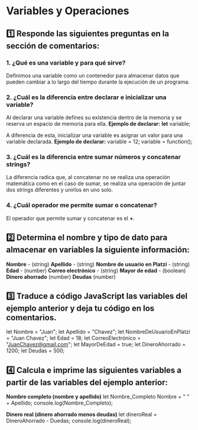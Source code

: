# Variables y Operaciones

## 1️⃣ Responde las siguientes preguntas en la sección de comentarios:

### 1. ¿Qué es una variable y para qué sirve?
Definimos una variable como un contenedor para almacenar datos que pueden cambiar a lo largo del tiempo durante la ejecución de un programa.

### 2. ¿Cuál es la diferencia entre declarar e inicializar una variable?
Al declarar una variable defines su existencia dentro de la memoria y se reserva un espacio de memoria para ella. 
**Ejemplo de declarar:**
**let** variable;

A diferencia de esta, inicializar una variable es asignar un valor para una variable declarada.
**Ejemplo de declarar:**
variable = 12;
variable = function();

### 3. ¿Cuál es la diferencia entre sumar números y concatenar strings?
La diferencia radica que, al concatenar no se realiza una operación matemática como en el caso de sumar, se realiza una operación de juntar dos strings diferentes y unirlos en uno solo.

### 4. ¿Cuál operador me permite sumar o concatenar?
El operador que permite sumar y concatenar es el **+**.

## 2️⃣ Determina el nombre y tipo de dato para almacenar en variables la siguiente información:

**Nombre** - (string) 
**Apellido** - (string)
**Nombre de usuario en Platzi** - (string)
**Edad** - (number)
**Correo electrónico** - (string)
**Mayor de edad** - (boolean)
**Dinero ahorrado** (number)
**Deudas** (number)

## 3️⃣ Traduce a código JavaScript las variables del ejemplo anterior y deja tu código en los comentarios.

let Nombre = "Juan";
let Apellido = "Chavez";
let NombreDeUsuarioEnPlatzi = "Juan Chavez";
let Edad = 18;
let CorreoElectrónico = "JuanChavez@gmail.com";
let MayorDeEdad = true;
let DineroAhorrado = 1200;
let Deudas = 500;

## 4️⃣ Calcula e imprime las siguientes variables a partir de las variables del ejemplo anterior:
**Nombre completo (nombre y apellido)**
let Nombre_Completo  Nombre + " " + Apellido;
console.log(Nombre_Completo);

**Dinero real (dinero ahorrado menos deudas)**
let dineroReal = DineroAhorrado - Duedas;
console.log(dineroReal);
